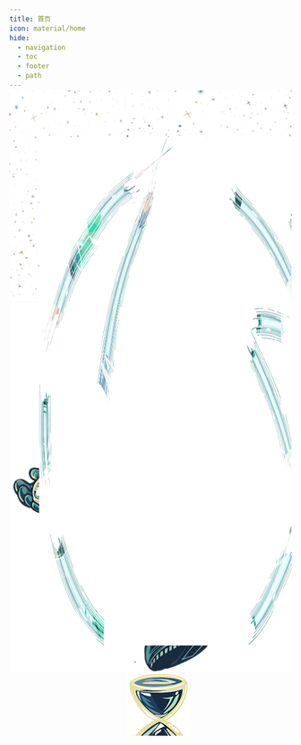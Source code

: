 ```yaml
---
title: 首页
icon: material/home
hide:
  - navigation
  - toc
  - footer
  - path
---
```


<!-- 占位以不显示标题 -->
<h1></h1>
<div style="text-align: center;" class="main-guide">
<section class="home-div" data-md-color-scheme="slate" style="height: min(100vh, 120vw); position: relative; margin-top:-2.4rem; padding: 0; overflow: hidden;">
        <img alt="" class="hero-bg" src="assets/images/hero/universe_bg.png"/>
        <div class="hero-div">
            <img alt="" class="hero-ground" src="assets/images/hero/ground.png" style="position: absolute; width: auto; height: 26.445%; left: 28.211%; top: 54.145%;"/>
            <img alt="" class="hero-link" src="assets/images/hero/links.png" style="position: absolute; width: auto; height: 78.751%; left: 10.545%; top: 7.326%;"/>
            <a href="开始阅读/网站所有样式/demo">
                <img alt="" src="assets/images/hero/astronaut.png" style="height: 46.673%; left: 35.413%; top: 24.343%;"/>
                <span style="left: 52.244%; top: 20.919%;">
              样式展示
            </span>
            </a>
            <a href="/">
                <img alt="" src="assets/images/hero/chapter_computational_complexity.png" style="height: 12.347%; left: 36.267%; top: 37.653%;"/>
                <span style="left: 39.244%; top: 33.919%;">
              诚实
            </span>
            </a>
            <a href="/">
                <img alt="" src="assets/images/hero/chapter_array_and_linkedlist.png" style="height: 22.242%; left: 73.242%; top: 52.481%;"/>
                <span style="left: 90.897%; top: 76.259%;">
              正直
            </span>
            </a>
            <a href="/">
                <img alt="" src="assets/images/hero/chapter_stack_and_queue.png" style="height: 14.302%; left: 62.646%; top: 77.875%;"/>
                <span style="left: 77.571%; top: 91.25%;">
              谦虚
            </span>
            </a>
            <a href="/">
                <img alt="" src="assets/images/hero/chapter_hashing.png" style="height: 15.266%; left: 63.281%; top: 27.933%;"/>
                <span style="left: 68.862%; top: 46.292%;">
              耐心
            </span>
            </a>
            <a href="/">
                <img alt="" src="assets/images/hero/chapter_tree.png" style="height: 19.615%; left: 80.137%; top: 26.678%;"/>
                <span style="left: 96.159%; top: 44.8%;">
              责任
            </span>
            </a>
            <a href="/">
                <img alt="" src="assets/images/hero/chapter_heap.png" style="height: 10.566%; left: 77.226%; top: 11.559%;"/>
                <span style="left: 88.103%; top: 15.422%;">
              感恩
            </span>
            </a>
            <a href="/">
                <img alt="" src="assets/images/hero/chapter_graph.png" style="height: 16.112%; left: 51.854%; top: 5.575%;"/>
                <span style="left: 71.195%; top: 6.503%;">
              慷慨
            </span>
            </a>
            <a href="/">
                <img alt="" src="assets/images/hero/chapter_searching.png" style="height: 15.149%; left: 18.185%; top: 16.404%;"/>
                <span style="left: 14.556%; top: 20.876%;">
              公正
            </span>
            </a>
            <a href="/">
                <img alt="" src="assets/images/hero/chapter_sorting.png" style="height: 9.574%; left: 25.409%; top: 40.747%;"/>
                <span style="left: 28.805%; top: 53.808%;">
              快乐
            </span>
            </a>
            <a href="/">
                <img alt="" src="assets/images/hero/chapter_divide_and_conquer.png" style="height: 18.681%; left: 32.721%; top: 4.816%;"/>
                <span style="left: 31.42%; top: 8.679%;">
              珍惜
            </span>
            </a>
            <a href="/">
                <img alt="" src="assets/images/hero/chapter_backtracking.png" style="height: 17.338%; left: 4.875%; top: 32.925%;"/>
                <span style="left: 4.742%; top: 50.113%;">
              享受
            </span>
            </a>
            <a href="/">
                <img alt="" src="assets/images/hero/chapter_dynamic_programming.png" style="height: 15.47%; left: 9.406%; top: 57.472%;"/>
                <span style="left: 8.561%; top: 75.351%;">
              思考
            </span>
            </a>
            <a href="/">
                <img alt="" src="assets/images/hero/chapter_greedy.png" style="height: 14.127%; left: 23.132%; top: 75.803%;"/>
                <span style="left: 21.619%; top: 86.85%;">
              怀疑
            </span>
            </a>
        </div>
        <div class="heading-div">
            <div style="pointer-events: auto;">
                <a class="rounded-button" href="开始阅读/">
                    <svg viewbox="0 0 512 512" xmlns="http://www.w3.org/2000/svg"><path d="M160 96a96 96 0 1 1 192 0A96 96 0 1 1 160 96zm80 152V512l-48.4-24.2c-20.9-10.4-43.5-17-66.8-19.3l-96-9.6C12.5 457.2 0 443.5 0 427V224c0-17.7 14.3-32 32-32H62.3c63.6 0 125.6 19.6 177.7 56zm32 264V248c52.1-36.4 114.1-56 177.7-56H480c17.7 0 32 14.3 32 32V427c0 16.4-12.5 30.2-28.8 31.8l-96 9.6c-23.2 2.3-45.9 8.9-66.8 19.3L272 512z"></path></svg>
                    <span>
                开始阅读
              </span>
                </a>
            </div>
            <div style="text-align: center; margin-top: min(2.5vh, 3.5vw);">
        <svg fill="var(--md-default-fg-color)" height="2vh" viewbox="0 0 384 512" xmlns="http://www.w3.org/2000/svg"><path d="M169.4 470.6c12.5 12.5 32.8 12.5 45.3 0l160-160c12.5-12.5 12.5-32.8 0-45.3s-32.8-12.5-45.3 0L224 370.8 224 64c0-17.7-14.3-32-32-32s-32 14.3-32 32l0 306.7L54.6 265.4c-12.5-12.5-32.8-12.5-45.3 0s-12.5 32.8 0 45.3l160 160z"></path></svg>
        </div>
        </div>
</section>
</div>
